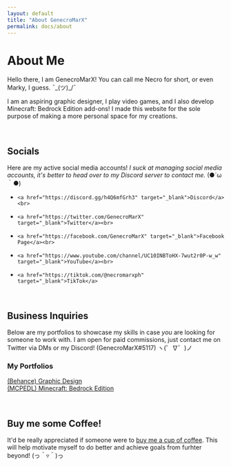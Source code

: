 ```yaml
---
layout: default
title: "About GenecroMarX"
permalink: docs/about
---
```

# About Me

Hello there, I am GenecroMarX! You can call me Necro for short, or even Marky, I guess. ¯\_(ツ)_/¯

I am an aspiring graphic designer, I play video games, and I also develop Minecraft: Bedrock Edition add-ons! I made this website for the sole purpose of making a more personal space for my creations.

<br>

## Socials

Here are my active social media accounts! _I suck at managing social media accounts, it's better to head over to my Discord server to contact me._ (●´ω｀●)

-     <a href="https://discord.gg/h4Q6mfGrh3" target="_blank">Discord</a><br>
-     <a href="https://twitter.com/GenecroMarX" target="_blank">Twitter</a><br>
-     <a href="https://facebook.com/GenecroMarX" target="_blank">Facebook Page</a><br>
-     <a href="https://www.youtube.com/channel/UC10INBToHX-7wut2r0P-w_w" target="_blank">YouTube</a><br>
-     <a href="https://tiktok.com/@necromarxph" target="_blank">TikTok</a>

<br>

## Business Inquiries

Below are my portfolios to showcase my skills in case *you* are looking for someone to work with. I am open for paid commissions, just contact me on Twitter via DMs or my Discord! (GenecroMarX#5117) ヽ(゜∇゜)ノ

### My Portfolios

<a href="https://www.behance.net/genecromarx" target="_blank">(Behance) Graphic Design</a><br>
<a href="https://mcpedl.com/user/zachmc" target="_blank">(MCPEDL) Minecraft: Bedrock Edition</a>

<br>

## Buy me some Coffee!

It'd be really appreciated if someone were to <a href="https://ko-fi.com/genecromarx#paypalModal" target="_blank">buy me a cup of coffee</a>. This will help motivate myself to do better and achieve goals from furhter beyond! (っ＾▿＾)っ
